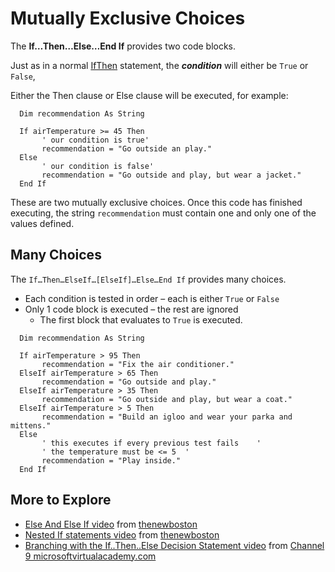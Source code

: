 # Mutually Exclusive Choices #
The **If…Then…Else…End If** provides two code blocks.

Just as in a normal [IfThen](IfThen.md) statement, the **_condition_** will either be `True` or `False`,

Either the Then clause or Else clause will be executed, for example:
```
  Dim recommendation As String

  If airTemperature >= 45 Then
       ' our condition is true'
       recommendation = "Go outside an play."
  Else
       ' our condition is false'
       recommendation = "Go outside and play, but wear a jacket."
  End If
```

These are two mutually exclusive choices.
Once this code has finished executing, the string `recommendation` must contain one and only one
of the values defined.

## Many Choices ##
The `If…Then…ElseIf…[ElseIf]…Else…End If` provides many choices.
  * Each condition is tested in order – each is either `True` or `False`
  * Only 1 code block is executed – the rest are ignored
    * The first block that evaluates to `True` is executed.

```
  Dim recommendation As String

  If airTemperature > 95 Then
       recommendation = "Fix the air conditioner."
  ElseIf airTemperature > 65 Then
       recommendation = "Go outside and play."
  ElseIf airTemperature > 35 Then
       recommendation = "Go outside and play, but wear a coat."
  ElseIf airTemperature > 5 Then
       recommendation = "Build an igloo and wear your parka and mittens."
  Else
       ' this executes if every previous test fails    '
       ' the temperature must be <= 5  '
       recommendation = "Play inside."
  End If
```


## More to Explore ##
  * [Else And Else If video](https://www.youtube.com/watch?v=T-J2dSPanGE) from [thenewboston](https://www.thenewboston.com/videos.php)
  * [Nested If statements video](https://www.youtube.com/watch?v=PqGYLQPPZsA) from [thenewboston](https://www.thenewboston.com/videos.php)
  * [Branching with the If..Then..Else Decision Statement video](http://channel9.msdn.com/series/Visual-Basic-Fundamentals-for-Absolute-Beginners/07) from [Channel 9 microsoftvirtualacademy.com](http://channel9.msdn.com/Series/Visual-Basic-Fundamentals-for-Absolute-Beginners)
